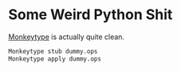 # Some Weird Python Shit

[Monkeytype](https://github.com/Instagram/MonkeyType) is actually quite clean.

```bash
Monkeytype stub dummy.ops
Monkeytype apply dummy.ops
```
